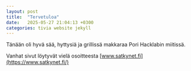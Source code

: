 ```yaml
---
layout: post
title:  "Tervetuloa"
date:   2025-05-27 21:04:13 +0300
categories: tivia website jekyll
---
```

Tänään oli hyvä sää, hyttysiä ja grillissä makkaraa Pori Hacklabin miitissä.

Vanhat sivut löytyvät vielä osoitteesta [www.satkynet.fi](https://www.satkynet.fi/)
